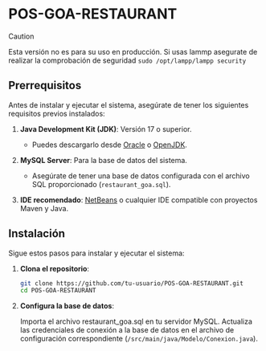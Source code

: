 # POS-GOA-RESTAURANT
> [!CAUTION]
> Esta versión no es para su uso en producción.
> Si usas lammp asegurate de realizar la comprobación de seguridad `sudo /opt/lampp/lampp security`
## Prerrequisitos

Antes de instalar y ejecutar el sistema, asegúrate de tener los siguientes requisitos previos instalados:

1. **Java Development Kit (JDK)**: Versión 17 o superior.
   - Puedes descargarlo desde [Oracle](https://www.oracle.com/java/technologies/javase-downloads.html) o [OpenJDK](https://openjdk.org/).


2. **MySQL Server**: Para la base de datos del sistema.
   - Asegúrate de tener una base de datos configurada con el archivo SQL proporcionado (`restaurant_goa.sql`).

3. **IDE recomendado**: [NetBeans](https://netbeans.apache.org/) o cualquier IDE compatible con proyectos Maven y Java.

## Instalación

Sigue estos pasos para instalar y ejecutar el sistema:

1. **Clona el repositorio**:

   ```bash
   git clone https://github.com/tu-usuario/POS-GOA-RESTAURANT.git
   cd POS-GOA-RESTAURANT
   ```

2. **Configura la base de datos**:

    Importa el archivo restaurant_goa.sql en tu servidor MySQL.
    Actualiza las credenciales de conexión a la base de datos en el archivo de configuración correspondiente (`/src/main/java/Modelo/Conexion.java`).

